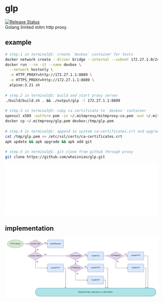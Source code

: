 # glp
[![Release Status](https://github.com/whoisnian/glp/actions/workflows/release.yml/badge.svg)](https://github.com/whoisnian/glp/actions/workflows/release.yml)  
Golang limited mitm http proxy.

## example
```sh
# step.1 in terminal@1: create `devbox` container for tests
docker network create --driver bridge --internal --subnet 172.27.1.0/24 hostonly
docker run --rm -it --name devbox \
  --network hostonly \
  -e HTTP_PROXY=http://172.27.1.1:8889 \
  -e HTTPS_PROXY=http://172.27.1.1:8889 \
  alpine:3.21 sh

# step.2 in terminal@2: build and start proxy server
./build/build.sh . && ./output/glp -l 172.27.1.1:8889

# step.3 in terminal@3: copy ca certificate to `devbox` container
openssl x509 -outform pem -in ~/.mitmproxy/mitmproxy-ca.pem -out ~/.mitmproxy/glp.pem
docker cp ~/.mitmproxy/glp.pem devbox:/tmp/glp.pem

# step.4 in terminal@1: append to system ca-certificates.crt and upgrade through proxy
cat /tmp/glp.pem >> /etc/ssl/certs/ca-certificates.crt
apk update && apk upgrade && apk add git

# step.5 in terminal@1: git clone from github through proxy
git clone https://github.com/whoisnian/glp.git
```
![alpine-example](./doc/alpine-example.svg)

## implementation
![proxy.drawio.svg](./doc/proxy.drawio.svg)
